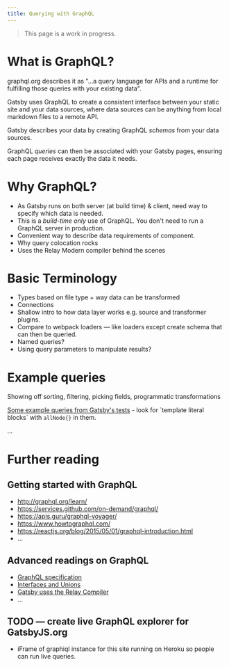 ```yaml
---
title: Querying with GraphQL
---
```


> This page is a work in progress.

# What is GraphQL?

graphql.org describes it as "...a query language for APIs and a runtime for fulfilling those queries with your existing data".

Gatsby uses GraphQL to create a consistent interface between your static site and your data sources, where data sources can be anything from local markdown files to a remote API.

Gatsby describes your data by creating GraphQL _schemas_ from your data sources.

GraphQL _queries_ can then be associated with your Gatsby pages, ensuring each page receives exactly the data it needs.


# Why GraphQL?

* As Gatsby runs on both server (at build time) & client,
need way to specify which data is needed.
* This is a *build-time only* use of GraphQL. You don't need to run a
GraphQL server in production.
* Convenient way to describe data requirements of component.
* Why query colocation rocks
* Uses the Relay Modern compiler behind the scenes

# Basic Terminology

* Types based on file type + way data can be transformed
* Connections
* Shallow intro to how data layer works e.g. source and transformer plugins.
* Compare to webpack loaders — like loaders except create schema that
can then be queried.
* Named queries?
* Using query parameters to manipulate results?

# Example queries

Showing off sorting, filtering, picking fields, programmatic transformations

[Some example queries from Gatsby's tests](https://github.com/gatsbyjs/gatsby/blob/52e36b9994a86fc473cd2f966ab6b6f87ee8eedb/packages/gatsby/src/schema/__tests__/infer-graphql-input-type-test.js#L116-L432) - look for \`template literal blocks\` with `allNode{}` in them.

...

# Further reading

## Getting started with GraphQL

- http://graphql.org/learn/
- https://services.github.com/on-demand/graphql/
- https://apis.guru/graphql-voyager/
- https://www.howtographql.com/
- https://reactjs.org/blog/2015/05/01/graphql-introduction.html
- ...

## Advanced readings on GraphQL

- [GraphQL specification](https://facebook.github.io/graphql/October2016/)
- [Interfaces and Unions](https://medium.com/the-graphqlhub/graphql-tour-interfaces-and-unions-7dd5be35de0d)
- [Gatsby uses the Relay Compiler](https://facebook.github.io/relay/docs/en/relay-compiler.html)
- ...

## TODO — create live GraphQL explorer for GatsbyJS.org

* iFrame of graphiql instance for this site running on Heroku so people can run live queries.

